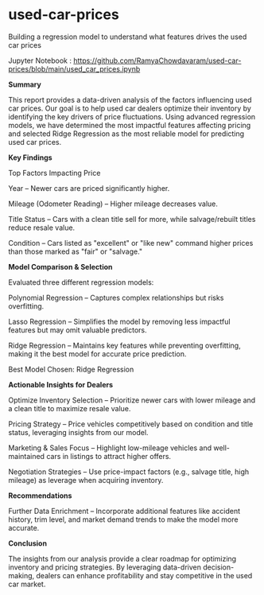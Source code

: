 # used-car-prices
Building a regression model to understand what features drives the used car prices

Jupyter Notebook : https://github.com/RamyaChowdavaram/used-car-prices/blob/main/used_car_prices.ipynb

**Summary**

This report provides a data-driven analysis of the factors influencing used car prices. Our goal is to help used car dealers optimize their inventory by identifying the key drivers of price fluctuations. Using advanced regression models, we have determined the most impactful features affecting pricing and selected Ridge Regression as the most reliable model for predicting used car prices.

**Key Findings**

Top Factors Impacting Price

Year – Newer cars are priced significantly higher.

Mileage (Odometer Reading) – Higher mileage decreases value.

Title Status – Cars with a clean title sell for more, while salvage/rebuilt titles reduce resale value.

Condition – Cars listed as "excellent" or "like new" command higher prices than those marked as "fair" or "salvage."

**Model Comparison & Selection**

Evaluated three different regression models:

Polynomial Regression – Captures complex relationships but risks overfitting.

Lasso Regression – Simplifies the model by removing less impactful features but may omit valuable predictors.

Ridge Regression – Maintains key features while preventing overfitting, making it the best model for accurate price prediction.

Best Model Chosen: Ridge Regression

**Actionable Insights for Dealers**

Optimize Inventory Selection – Prioritize newer cars with lower mileage and a clean title to maximize resale value.

Pricing Strategy – Price vehicles competitively based on condition and title status, leveraging insights from our model.

Marketing & Sales Focus – Highlight low-mileage vehicles and well-maintained cars in listings to attract higher offers.

Negotiation Strategies – Use price-impact factors (e.g., salvage title, high mileage) as leverage when acquiring inventory.

**Recommendations**

Further Data Enrichment – Incorporate additional features like accident history, trim level, and market demand trends to make the model more accurate.

**Conclusion**

The insights from our analysis provide a clear roadmap for optimizing inventory and pricing strategies. By leveraging data-driven decision-making, dealers can enhance profitability and stay competitive in the used car market.
